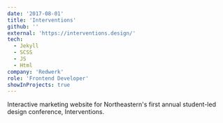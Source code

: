 ```yaml
---
date: '2017-08-01'
title: 'Interventions'
github: ''
external: 'https://interventions.design/'
tech:
  - Jekyll
  - SCSS
  - JS
  - Html
company: 'Redwerk'
role: 'Frontend Developer'
showInProjects: true
---
```


Interactive marketing website for Northeastern's first annual student-led design conference, Interventions.
